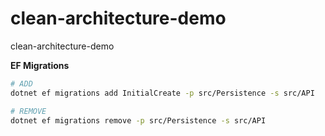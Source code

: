# clean-architecture-demo
clean-architecture-demo


**EF Migrations**
```sh
# ADD
dotnet ef migrations add InitialCreate -p src/Persistence -s src/API

# REMOVE
dotnet ef migrations remove -p src/Persistence -s src/API
```